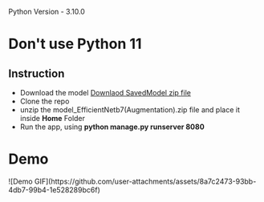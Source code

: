 Python Version - 3.10.0
<h1>Don't use Python 11</h1>
<h2>Instruction</h2>
<ul>
  <li>
    Download the model <a href='https://drive.google.com/file/d/13Y5L_NFLRR7C6IXOUwFpXLAWKDIk1o7l/view?usp=drive_link'>Downlaod SavedModel zip file</a>
  </li>
  <li>
    Clone the repo
  </li>
  <li>
    unzip the model_EfficientNetb7(Augmentation).zip file and place it inside <b>Home</b> Folder
  </li>
  <li>
    Run the app, using <b>python manage.py runserver 8080</b>
  </li>
</ul>
<h1>Demo</h1>
![Demo GIF](https://github.com/user-attachments/assets/8a7c2473-93bb-4db7-99b4-1e528289bc6f)


